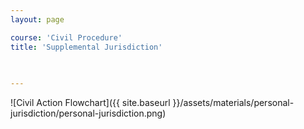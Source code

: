 ```yaml
---
layout: page

course: 'Civil Procedure'
title: 'Supplemental Jurisdiction'
 

  
---
```


![Civil Action Flowchart]({{ site.baseurl }}/assets/materials/personal-jurisdiction/personal-jurisdiction.png)